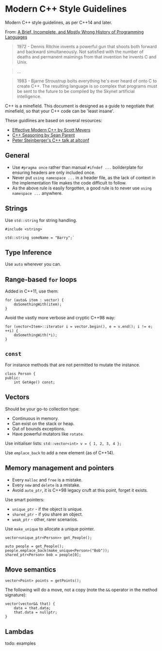 # Modern C++ Style Guidelines

Modern C++ style guidelines, as per C++14 and later.

From: [A Brief, Incomplete, and Mostly Wrong History of Programming Languages](http://james-iry.blogspot.co.uk/2009/05/brief-incomplete-and-mostly-wrong.html)

> 1972 - Dennis Ritchie invents a powerful gun that shoots both forward and backward simultaneously. Not satisfied with the number of deaths and permanent maimings from that invention he invents C and Unix.

> ...

> 1983 - Bjarne Stroustrup bolts everything he's ever heard of onto C to create C++. The resulting language is so complex that programs must be sent to the future to be compiled by the Skynet artificial intelligence.

C++ is a minefield. This document is designed as a guide to negotiate that minefield, so that your C++ code can be 'least insane'.


These guidlines are based on several resources:

* [Effective Modern C++ by Scott Meyers](https://www.amazon.co.uk/Effective-Modern-Specific-Ways-Improve/dp/1491903996)
* [C++ Seasoning by Sean Parent](https://channel9.msdn.com/Events/GoingNative/2013/Cpp-Seasoning)
* [Peter Steinberger's C++ talk at altconf](https://realm.io/news/altconf-peter-steinberger-objective-c++-what-could-possibly-go-wrong/)

## General

* Use `#pragma once` rather than manual `#ifndef ...` boilderplate for ensuring headers are only included once.
* Never put `using namespace ...` in a header file, as the lack of context in the implementation file makes the code difficult to follow.
* As the above rule is easily forgotten, a good rule is to never use `using namespace ...` anywhere.

## Strings

Use `std::string` for string handling.

```
#include <string>

std::string someName = "Barry";`
```
## Type Inference

Use `auto` wherever you can.

## Range-based `for` loops

Added in C++11, use them:
```
for (auto& item : vector) {
    doSomethingWith(item);
}
```

Avoid the vastly more verbose and cryptic C++98 way:
```
for (vector<Item>::iterator i = vector.begin(), e = v.end(); i != e; ++i) {
    doSomethingWith(*i);
}
```

## `const`

For instance methods that are not permitted to mutate the instance.
```
class Person {
public:
    int GetAge() const;
```

## Vectors

Should be your go-to collection type:
* Continuous in memory.
* Can exist on the stack or heap.
* Out of bounds exceptions.
* Have powerful mutators like `rotate`.

Use initialiser lists:
`std::vector<int> v = { 1, 2, 3, 4 };`

Use `emplace_back` to add a new element (as of C++14).

## Memory management and pointers

* Every `malloc` and `free` is a mistake.
* Every `new` and `delete` is a mistake.
* Avoid `auto_ptr`, it is C++98 legacy cruft at this point, forget it exists.

Use smart pointers:
* `unique_ptr` - if the object is unique.
* `shared_ptr` - if you share an object.
* `weak_ptr` - other, rarer scenarios.

Use `make_unique` to allocate a unique pointer.

```
vector<unique_ptr<Person>> get_People();

auto people = get_People();
people.emplace_back(make_unique<Person>("Bob"));
shared_ptr<Person> bob = people[0];
```

## Move semantics

`vector<Point> points = getPoints();`

The following will do a move, not a copy (note the `&&` operator in the method signature):
```
vector(vector&& that) {
    data = that.data;
    that.data = nullptr;
}
```

## Lambdas

todo: examples


